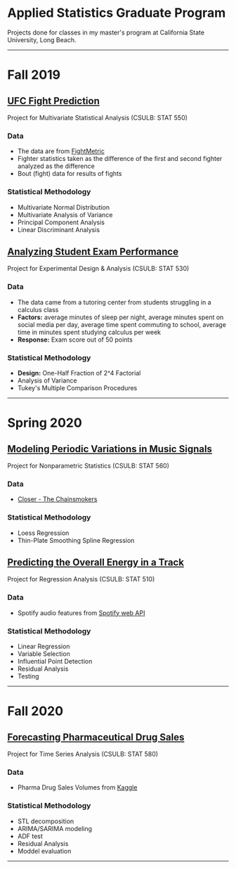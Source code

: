 # Applied Statistics Graduate Program

Projects done for classes in my master's program at California State University, Long Beach.

---



# Fall 2019



## [UFC Fight Prediction](https://github.com/jgadbois17/Applied_Statistics_Grad_Projects/tree/master/UFC%20Fight%20Prediction)

Project for Multivariate Statistical Analysis (CSULB: STAT 550)

### Data

* The data are from [FightMetric](http://www.ufcstats.com/statistics/fighters)
* Fighter statistics taken as the difference of the first and second fighter analyzed as the difference 
* Bout (fight) data for results of fights 

### Statistical Methodology

* Multivariate Normal Distribution 
* Multivariate Analysis of Variance 
* Principal Component Analysis 
* Linear Discriminant Analysis 



## [Analyzing Student Exam Performance](https://github.com/jgadbois17/Applied_Statistics_Grad_Projects/tree/master/Analyzing%20Student%20Exam%20Performance)

Project for Experimental Design & Analysis (CSULB: STAT 530) 

### Data

* The data came from a tutoring center from students struggling in a calculus class 
* **Factors:** average minutes of sleep per night, average minutes spent on social media per day, average time spent commuting to school, average time in minutes spent studying calculus per week 
* **Response:** Exam score out of 50 points 

### Statistical Methodology

* **Design:** One-Half Fraction of 2^4 Factorial 
* Analysis of Variance 
* Tukey's Multiple Comparison Procedures 

---



# Spring 2020



## [Modeling Periodic Variations in Music Signals](https://github.com/jgadbois17/Applied_Statistics_Grad_Projects/tree/master/Nonparametric%20Audio%20Signal%20Modeling)

Project for Nonparametric Statistics (CSULB: STAT 560) 

### Data

* [Closer - The Chainsmokers](https://www.youtube.com/watch?v=PT2_F-1esPk)

### Statistical Methodology

* Loess Regression 
* Thin-Plate Smoothing Spline Regression 



## [Predicting the Overall Energy in a Track](https://github.com/jgadbois17/Applied_Statistics_Grad_Projects/tree/master/Predicting%20Energy%20in%20a%20Song)

Project for Regression Analysis (CSULB: STAT 510) 

### Data

* Spotify audio features from [Spotify web API](https://developer.spotify.com/documentation/web-api/reference/tracks/get-audio-features/)

### Statistical Methodology

* Linear Regression 
* Variable Selection 
* Influential Point Detection 
* Residual Analysis 
* Testing 

---



# Fall 2020



## [Forecasting Pharmaceutical Drug Sales](https://github.com/jgadbois17/Applied_Statistics_Grad_Projects/tree/master/Forecasting%20Pharmaceutical%20Drug%20Sales)

Project for Time Series Analysis (CSULB: STAT 580) 

### Data

* Pharma Drug Sales Volumes from [Kaggle](https://www.kaggle.com/milanzdravkovic/pharma-sales-data?select=salesweekly.csv)

### Statistical Methodology

* STL decomposition 
* ARIMA/SARIMA modeling
* ADF test
* Residual Analysis
* Moddel evaluation

---

